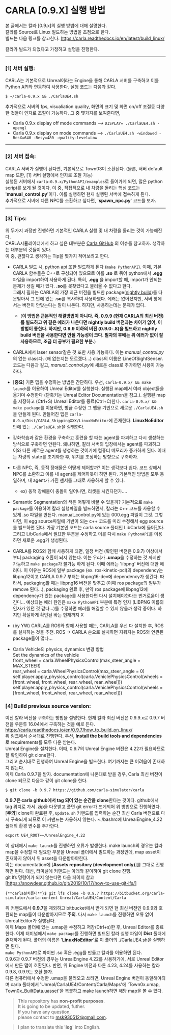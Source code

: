 # CARLA [0.9.X] 실행 방법

본 글에서는 칼라 [0.9.x]의 실행 방법에 대해 설명한다.  
칼라를 Source로 Linux 빌드하는 방법을 초점으로 한다.  
빌드는 다음 링크를 참고한다.
https://carla.readthedocs.io/en/latest/build_linux/

칼라가 빌드가 되었다고 가정하고 설명을 진행한다.

***  
### [1] 서버 실행: 

CARLA는 기본적으로 Unreal이라는 Engine을 통해 CARLA 서버를 구축하고 이를 Python API와 연동하여 사용한다.
실행 코드는 다음과 같다.
```
$ ~/carla-0.9.x && ./CarlaUE4.sh
```
추가적으로 서버의 fps, visualiation quality, 화면의 크기 및 화면 on/off 조절등 다양한 것들이 인자로 조절이 가능하다. 그 중 몇가지를 보여준다면,
- Carla 0.9.x display off mode commands --> ```DISPLAY= ./CarlaUE4.sh -opengl```
- Carla 0.9.x display on mode commands --> ```./CarlaUE4.sh -windowed -ResX=640 -Resy=480 -quality-level=Low```
***  
### [2] 서버 접속:

CARLA 서버가 실행이 된다면, 기본적으로 Town03이 소환된다. (물론, 서버 default map 또한, [1] 서버 실행에서 인자로 조절 가능)  
실행된 서버에서 ```carla-0.9.x/PythonAPI/examples```로 들어가게 되면, 많은 python script를 보게 될 것이다. 이 중, 직접적으로 내 차량을 돌리는 핵심 코드는 '**manual_control.py**'이다. 이를 실행하면 현재 실행된 서버에 접속하게 된다.  
추가적으로 서버에 다른 NPC를 소환하고 싶다면, '**spawn_npc.py**' 코드를 보자.
***  
### [3] Tips:
위 두가지 과정만 진행하면 기본적인 CARLA 실행 및 내 차량을 돌리는 것이 가능해진다.  
CARLA시뮬레이터에서 하고 싶은 대부분은 [Carla GitHub](https://github.com/carla-simulator/carla "칼라 깃허브") 의 이슈를 참고하자. 생각하는 대부분의 것들이 있다.  
이 중, 괜찮다고 생각하는 Tip을 몇가지 적어보려고 한다.  
- CARLA 빌드 시, python api 또한 빌드하게 된다 (```make PythonAPI```). 이때, 기본 CARLA 함수들은 C++로 구성되어 있으므로 이를 **.so** 로 묶어 python에서 **.egg**  파일을 import하여 사용하게 된다. 특히, **.egg** 을 import할 때, import가 안되는 문제가 생길 때가 있다. **.so**를 못찾았다고 불러올 수 없다고 한다.  
그래서 필자는 CARLA의 가장 최근 버전을 빌드한 package([nightly build](https://github.com/carla-simulator/carla/blob/master/Docs/download.md "칼라 최신"))를 다운받아서 그 안에 있는 **.so**를 복사하여 사용하였다. 에러는 없어졌지만, 서버 창에서는 버전이 안맞는다는 말이 나온다. 하지만, 사용하는데는 문제가 없다.
  - (**이 방법은 근본적인 해결방법이 아니다. 즉, 0.9.9 (현재 CARLA의 최신 버전)를 빌드하고 위 같은 에러가 나온다면 nightly build 버전과는 차이가 없어, 이 방법이 통한다. 하지만, 0.9.9 이하의 버전 (0.9.0-.8)을 빌드하고 nightly build 버전을 사용한다면 안될 가능성이 크다. 필자의 후배는 위 에러가 없이 잘 사용하므로, 조금 더 공부가 필요한 부분.**)
- CARLA에서 laser sensor같은 것 또한 사용 가능하다. 이는 *manual_control.py*의 없는 class다. (왜 없는지는 모르겠다...) class의 이름은 LineOfSightSenser. 코드는 다음과 같고, *manual_control.py*에 새로운 class로 추가하면 사용이 가능하다.
- [**중요**] 기존 맵을 수정하는 방법은 간단하다. 우선, ```carla-0.9.x/ && make launch```를 이용하여 Unreal Editor를 실행한다. 실행된 map에서 여러 object들을 옮기며 수정한다 (단축키는 Unreal Editor Documentation을 참고.). 실행된 map을 저장하고 (Ctrl+S) Unreal Editor를 종료(Ctrl+C)한다. ```carla-0.9.x/ && make package```를 이용하면, 방금 수정한 그 맵을 기반으로 새로운 ```./CarlaUE4.sh```을 만들게 된다. 만들어진 맵은 ```carla-0.9.x/Dist/CARLA_ShippingXXX/LinuxNoEditor```에 존재한다. **LinuxNoEditor**안에 있는 ```./CarlaUE4.sh```을 실행한다.
- 강화학습과 같은 환경을 구축하고 훈련을 할 때는 agent를 파괴하고 다시 생성하는 방식으로 구축하면 안된다. 왜냐하면, 칼라 서버의 입장에서는 agent를 파괴하고 이와 다른 새로운 agent를 생성하는 것이기에 컴퓨터 메모리가 증가하게 된다. 이때는 차량의 state를 초기화한 후, 위치를 조정하는 방향으로 구축하자.
- 다른 NPC, 즉, 동적 장애물은 어떻게 제어할까? 이는 생각보다 쉽다. 코드 상에서 NPC를 소환하고 이를 내 agent를 제어하듯이 하면 된다. 기본적인 방법은 모두 동일하며, 내 agent가 가진 센서를 그대로 사용하게 할 수 있다. 
  - ex) 동적 장애물이 충돌이 일어나면, 리셋을 시킨다던가....
- Semantic Segmentation의 색은 어떻게 바꿀 수 있을까?
기본적으로 ```make package```를 이용하여 칼라 실행파일을 빌드하면서, 칼라는 c++ 코드를 사용할 수 있게  .so 파일을 만든다. manual_control.py에 있는 000.egg 파일이 그것. 그렇다면, 이 egg source파일에 기반이 되는 c++ 코드를 미리 수정해서 egg source를 빌드하면 된다. 가장 기본인 코드는 carla source 폴더인 LibCarla에 들어간다. 그리고 LibCarla에서 필요한 부분을 수정하고 이를 다시 ```make PythonAPI```를 이용하면 새로운 .egg가 생성된다.

- CARLA를 ROS와 함께 사용하게 되면, 일정 버전 (확인된 버전은 0.9.7) 이상에서부터 packaging 호환이 되지 않는다. 이는 우리가 **.umap**을 수정하는 것 까지만 가능하고 ```make package```가 불가능 하게 된다. 이때 에러는 'libpng' 버전에 대한 에러다. 이 이유는 ROS에 일부 package (ex. ros-kinetic-pcl)의 dependency는 libpng12이고 CARLA 0.9.7 부터는 libpng16-dev에 dependency가 생긴다. 따라서, packaging할 때는 libpng16 버전을 맞추고 (이때 ros package의 일부가 remove 된다...), packaging 완료 후, 만약 ros package에 libpng12에 dependency가 있는 package를 사용한다면 다시 설치해야한다는 번거로움이 생긴다... 예상되는 에러 원인은 ```make PythonAPI``` 부분에 특정 인자 (LIBPNG 이름의 인자가 있던 것 같다...)를 수정하면 에러를 해결할 수 있지 않을까 생각 중이다. 하지만 확실하게 확인된 바는 현재까지 X

- (by YW) CARLA를 ROS와 함께 사용할 때는, CARLA를 우선 다 설치한 후, ROS를 설치하는 것을 추천. ROS -> CARLA 순으로 설치하면 지워지는 ROS와 연관된 package들이 많다...

- Carla Vehicle의 physics, dynamics 변경 방법  
  Set the dynamics of the vehicle  
  front_wheel = carla.WheelPhysicsControl(max_steer_angle = MAX_STEER)  
  rear_wheel  = carla.WheelPhysicsControl(max_steer_angle = 0)  
  self.player.apply_physics_control(carla.VehiclePhysicsControl(wheels = [front_wheel, front_wheel, rear_wheel, rear_wheel]))  
  self.player.apply_physics_control(carla.VehiclePhysicsControl(wheels = [front_wheel, front_wheel, rear_wheel, rear_wheel]))  

### [4] Build previous source version:
이전 칼라 버전을 구축하는 방법을 설명한다. 현재 칼라 최신 버전은 0.9.9.x로 0.9.7 버전을 우분투 16.04에서 구축하는 것을 예로 든다.  
https://carla.readthedocs.io/en/0.9.7/how_to_build_on_linux/  
위 링크에서 순서대로 진행한다. 우선, **Install the build tools and dependencies** 로 requirements를 모두 다운 받는다.  
Unreal Engine을 설치한다. 이때, 0.9.7의 Unreal Engine 버전은 4.22가 필요하므로 잘 확인하여 git clone한다.  
그리고 순서대로 진행하여 Unreal Engine을 빌드한다. 여기까지는 큰 어려움이 존재하지 않는다.  
이제 Carla 0.9.7을 받자. documentation에 나온대로 받을 경우, Carla 최신 버전이 clone 되므로 다음과 같이 git clone을 한다.  
```
$ git clone -b 0.9.7 https://github.com/carla-simulator/carla
```
**0.9.7은 carla github에서 tag 되어 있는 순간을 clone**한다는 것이다. github에서 tag 위치로 가서 .zip을 다운받고 풀면 git error가 뜨게되어 위 방법으로 진행하였다.  
[**주의**] clone이 완료된 후, ```Update.sh``` 커맨드를 입력하는 순간 최신 Carla 버전으로 다시 구축되게 되므로 이 커맨드는 사용하지 않는다.
~./bashrc에 UnrealEngine_4.22 폴더의 환경 변수를 추가한다.  
```
export UE4_ROOT=~/UnrealEngine_4.22
```
이 상태에서 ```make launch```를 진행하면 오류가 발생한다. make launch의 경우는 칼라 map을 수정할 때 필요한 부분을 Unreal 폴더에서 빌드하는 과정인데, map asset이 존재하지 않아서 위 asset을 다운받아야한다.  
이는 documentation에 [**Assets repository (development only)**]를 그대로 진행하면 된다. 대신, 터미널에 커맨드는 아래와 같이하여 git clone 진행.   
git lfs 명령어가 되지 않는다면 다음 페이지 참고 [https://snowdeer.github.io/git/2019/10/17/how-to-use-git-lfs/]  
```
{**carla설치폴더**}$ git lfs clone -b 0.9.7 https://bitbucket.org/carla-simulator/carla-content Unreal/CarlaUE4/Content/Carla
```
위 커맨드에서 **0.9.7**을 제외하고 bitbucket에서 받게 되면 현 최신 버전인 0.9.9와 호환되는 map들이 다운받아지므로 **주의**. 다시 ```make launch```를 진행하면 오류 없이 Unreal Editor가 실행된다.   
이제 Maps 폴더에 있는 .umap을 수정하고 저장(Ctrl+s)한 후, Unreal Editor를 종료한다. 이제 터미널에서 ```make package```를 진행하면 빌드된 칼라 실행 파일이 **Dist** 폴더에 존재하게 된다. 폴더의 이름은 '**LinuxNoEditor**'로 이 폴더의 ./CarlaUE4.sh을 실행하면 된다.  
```make PythonAPI```로 파이썬 .so 혹은 .egg를 만들고 칼라를 이용하면 된다.  
0.9.6과 0.9.7 버전의 경우는 UnrealEngine 4.22를 사용하기에, 서로 Unreal Editor에서 만든 맵이 호환된다. 반면, 위 Engine 버전과 다른 4.23, 4.24를 사용하는 칼라 0.9.8, 0.9.9는 호환 불가.  
다른 컴퓨터에서 수정한 .umap을 불러오고 쓰려면, Unreal Engine 버전이 동일해야되며 carla 폴더에서 'Unreal/CarlaUE4/Content/Carla/Maps'에 'Town0x.umap, Town0x_BuiltData.uasset'을 복붙하고 make launch하면 해당 map을 볼 수 있다.



> This repository has **non-profit purposes**.\
> It is going to be updated, futher.\
> If you have any question, \
> please contact to msk930512@gmail.com.

> I plan to translate this '**log**' into English.
